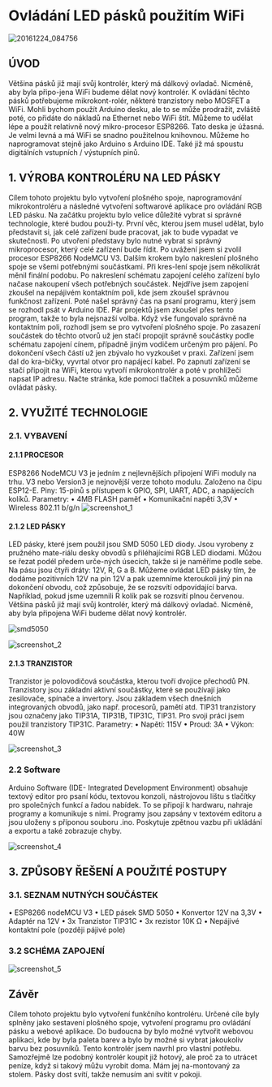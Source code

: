 # Ovládání LED pásků použitím WiFi
![20161224_084756](https://cloud.githubusercontent.com/assets/14974425/21686999/c2d20ca4-d367-11e6-8ff9-544ee313400b.jpg)
 
## ÚVOD
Většina pásků již mají svůj kontrolér, který má dálkový ovladač. Nicméně, aby byla připo-jena WiFi budeme dělat nový kontrolér. K ovládání těchto pásků potřebujeme mikrokont-rolér, některé tranzistory nebo MOSFET a WiFi. 
Mohli bychom použít Arduino desku, ale to se může prodražit, zvláště poté, co přidáte do nákladů na Ethernet nebo WiFi štít. Můžeme to udělat lépe a použít relativně nový mikro-procesor ESP8266. Tato deska je úžasná. Je velmi levná a má WiFi se snadno použitelnou knihovnou. Můžeme ho naprogramovat stejně jako Arduino s Arduino IDE. Také již má spoustu digitálních vstupních / výstupních pinů.

## 1.	VÝROBA KONTROLÉRU NA LED PÁSKY
Cílem tohoto projektu bylo vytvoření plošného spoje, naprogramování mikrokontroléru a následné vytvoření softwarové aplikace pro ovládání RGB LED pásku. 
Na začátku projektu bylo velice důležité vybrat si správné technologie, které budou použi-ty. První věc, kterou jsem musel udělat, bylo představit si, jak celé zařízení bude pracovat, jak to bude vypadat ve skutečnosti. Po utvoření představy bylo nutné vybrat si správný mikroprocesor, který celé zařízení bude řídit. Po uvážení jsem si zvolil procesor ESP8266 NodeMCU V3.
Dalším krokem bylo nakreslení plošného spoje se všemi potřebnými součástkami. Při kres-lení spoje jsem několikrát měnil finální podobu.
Po nakreslení schématu zapojení celého zařízení bylo načase nakoupení všech potřebných součástek. Nejdříve jsem zapojení zkoušel na nepájivém kontaktním poli, kde jsem zkoušel správnou funkčnost zařízení. 
Poté našel správný čas na psaní programu, který jsem se rozhodl psát v Arduino IDE. Pár projektů jsem zkoušel přes tento program, takže to byla nejsnazší volba. 
Když vše fungovalo správně na kontaktním poli, rozhodl jsem se pro vytvoření plošného spoje. Po zasazení součástek do těchto otvorů už jen stačí propojit správně součástky podle schématu zapojení cínem, případně jiným vodičem určeným pro pájení. 
Po dokončení všech částí už jen zbývalo ho vyzkoušet v praxi. Zařízení jsem dal do kra-bičky, vyvrtal otvor pro napájecí kabel. Po zapnutí zařízení se stačí připojit na WiFi, kterou vytvoří mikrokontrolér a poté v prohlížeči napsat IP adresu. Načte stránka, kde pomocí tlačítek a posuvníků můžeme ovládat pásky.

## 2.	VYUŽITÉ TECHNOLOGIE

### 2.1.	VYBAVENÍ
#### 	2.1.1	PROCESOR
ESP8266 NodeMCU V3 je jedním z nejlevnějších připojení WiFi moduly na trhu. V3 nebo Version3 je nejnovější verze tohoto modulu. Založeno na čipu ESP12-E.
Piny: 15-pinů s přístupem k GPIO, SPI, UART, ADC, a napájecích kolíků.
Parametry:
•	4MB FLASH paměť
•	Komunikační napětí 3,3V
•	Wireless 802.11 b/g/n
![screenshot_1](https://cloud.githubusercontent.com/assets/14974425/21687625/56f00b5a-d36a-11e6-895a-fc49016041eb.png)

#### 	2.1.2	LED PÁSKY
LED pásky, které jsem použil jsou SMD 5050 LED diody. Jsou vyrobeny z pružného mate-riálu desky obvodů s přiléhajícími RGB LED diodami. Můžou se řezat podél předem urče-ných úsecích, takže si je naměříme podle sebe. Na pásu jsou čtyři dráty: 12V, R, G a B. Můžeme ovládat LED pásky tím, že dodáme pozitivních 12V na pin 12V a pak uzemníme kteroukoli jiný pin na dokončení obvodu, což způsobuje, že se rozsvítí odpovídající barva. Například, pokud jsme uzemnili R kolík pak se rozsvítí plnou červenou. Většina pásků již mají svůj kontrolér, který má dálkový ovladač. Nicméně, aby byla připojena WiFi budeme dělat nový kontrolér.

![smd5050](https://cloud.githubusercontent.com/assets/14974425/21687630/5f601d7a-d36a-11e6-80fa-2e9e957e0315.jpg)

![screenshot_2](https://cloud.githubusercontent.com/assets/14974425/21687634/626cc162-d36a-11e6-80bc-87163da70fb1.png)


#### 	2.1.3	TRANZISTOR
Tranzistor je polovodičová součástka, kterou tvoří dvojice přechodů PN. Tranzistory jsou základní aktivní součástky, které se používají jako zesilovače, spínače a invertory. Jsou základem všech dnešních integrovaných obvodů, jako např. procesorů, pamětí atd.
TIP31 tranzistory jsou označeny jako TIP31A, TIP31B,  TIP31C, TIP31.
Pro svoji práci jsem použil tranzistory TIP31C.
Parametry:
•	Napětí: 115V
•	Proud: 3A
•	Výkon: 40W

![screenshot_3](https://cloud.githubusercontent.com/assets/14974425/21687647/695e31ea-d36a-11e6-90d8-c637ecebea40.png)

### 2.2	Software
Arduino Software (IDE- Integrated Development Environment) obsahuje textový editor pro psaní kódu, textovou konzoli, nástrojovou lištu s tlačítky pro společných funkcí a řadou nabídek. To se připojí k hardwaru, nahraje programy a komunikuje s nimi. Programy jsou zapsány v textovém editoru a jsou uloženy s příponou souboru .ino. Poskytuje zpětnou vazbu při ukládání a exportu a také zobrazuje chyby.
 
 ![screenshot_4](https://cloud.githubusercontent.com/assets/14974425/21687649/6ba78c58-d36a-11e6-9432-4b98753912d7.png)
 
## 3.	ZPŮSOBY ŘEŠENÍ A POUŽITÉ POSTUPY

### 3.1.  SEZNAM NUTNÝCH SOUČÁSTEK
•	ESP8266 nodeMCU V3
•	LED pásek SMD 5050
•	Konvertor 12V na 3,3V
•	Adaptér na 12V
•	3x Tranzistor TIP31C
•	3x rezistor 10K Ω 
•	Nepájivé kontaktní pole (později pájivé pole) 

### 3.2  SCHÉMA ZAPOJENÍ

![screenshot_5](https://cloud.githubusercontent.com/assets/14974425/21687653/6d483e04-d36a-11e6-9d74-9eff828b9ff8.png) 
 
## Závěr
Cílem tohoto projektu bylo vytvoření funkčního kontroléru. Určené cíle byly splněny jako sestavení plošného spoje, vytvoření programu pro ovládání pásku a webové aplikace.
Do budoucna by bylo možné vytvořit webovou aplikaci, kde by byla paleta barev a bylo by možné si vybrat jakoukoliv barvu bez posuvníků. 
Tento kontrolér jsem navrhl pro vlastní potřebu. Samozřejmě lze podobný kontrolér koupit již hotový, ale proč za to utrácet peníze, když si takový můžu vyrobit doma. Mám jej na-montovaný za stolem. Pásky dost svítí, takže nemusím ani svítit v pokoji.
